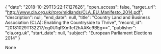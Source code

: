 {
  "date": "2018-10-29T13:22:17.127626", 
  "open_access": false, 
  "target_url": "http://www.cla.org.uk/rpro/midlands/CLA_EU_Manifesto_2014.pdf", 
  "description": null, 
  "end_date": null, 
  "title": "Country Land and Business Association (CLA): Enabling the Countryside to Thrive", 
  "record_id": "20181029T132217/cg0U1qRXm1ef2hAAKc9BEg==", 
  "publisher": "cla.org.uk", 
  "start_date": null, 
  "subject": "European Parliament Elections 2014"
}

None
